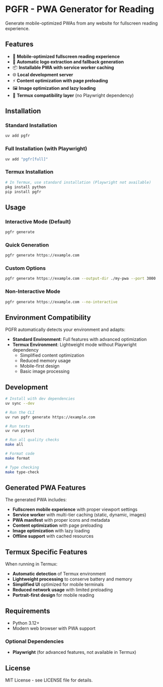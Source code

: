 # PGFR - PWA Generator for Reading

Generate mobile-optimized PWAs from any website for fullscreen reading experience.

## Features

- 📱 **Mobile-optimized fullscreen reading experience**
- 🎨 **Automatic logo extraction and fallback generation**
- 📦 **Installable PWA with service worker caching**
- 🌐 **Local development server**
- ⚡ **Content optimization with page preloading**
- 🖼️ **Image optimization and lazy loading**
- 🤖 **Termux compatibility layer** (no Playwright dependency)

## Installation

### Standard Installation
```bash
uv add pgfr
```

### Full Installation (with Playwright)
```bash
uv add "pgfr[full]"
```

### Termux Installation
```bash
# In Termux, use standard installation (Playwright not available)
pkg install python
pip install pgfr
```

## Usage

### Interactive Mode (Default)
```bash
pgfr generate
```

### Quick Generation
```bash
pgfr generate https://example.com
```

### Custom Options
```bash
pgfr generate https://example.com --output-dir ./my-pwa --port 3000
```

### Non-Interactive Mode
```bash
pgfr generate https://example.com --no-interactive
```

## Environment Compatibility

PGFR automatically detects your environment and adapts:

- **Standard Environment**: Full features with advanced optimization
- **Termux Environment**: Lightweight mode without Playwright dependency
  - Simplified content optimization
  - Reduced memory usage
  - Mobile-first design
  - Basic image processing

## Development

```bash
# Install with dev dependencies
uv sync --dev

# Run the CLI
uv run pgfr generate https://example.com

# Run tests
uv run pytest

# Run all quality checks
make all

# Format code
make format

# Type checking
make type-check
```

## Generated PWA Features

The generated PWA includes:

- **Fullscreen mobile experience** with proper viewport settings
- **Service worker** with multi-tier caching (static, dynamic, images)
- **PWA manifest** with proper icons and metadata
- **Content optimization** with page preloading
- **Image optimization** with lazy loading
- **Offline support** with cached resources

## Termux Specific Features

When running in Termux:

- **Automatic detection** of Termux environment
- **Lightweight processing** to conserve battery and memory
- **Simplified UI** optimized for mobile terminals
- **Reduced network usage** with limited preloading
- **Portrait-first design** for mobile reading

## Requirements

- Python 3.12+
- Modern web browser with PWA support

### Optional Dependencies

- **Playwright** (for advanced features, not available in Termux)

## License

MIT License - see LICENSE file for details.
